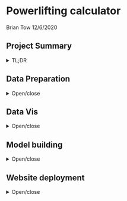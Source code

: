 Powerlifting calculator
================
Brian Tow
12/6/2020

## Project Summary

<details>

<summary>TL;DR</summary>

<ul>

<li>

Created a website using Shiny to help powerlifters predict and visualize
their competition lift attempts

</li>

<li>

Discovered that bench press attempts are 10-15% more likely to fail as
compared with squat or deadlift, suggesting bench press requires better
training or better strategy in competition

</li>

<li>

Feature engineered metrics to judge overall strength of lifters by
combining two standard benchmarks, Wilks/Dots coefficient and weight
lifted:bodyweight ratio

</li>

<li>

Optimized Linear, Elastic Net, and Random Forest regressors using
Tidymodels to choose the most accurate predictive model

</li>

</ul>

</details>

## Data Preparation

<details>

<summary>Open/close</summary>

Open Powerlifting is a great platform that collects global data on
powerlifting meets, hosted
[here](https://github.com/sstangl/openpowerlifting-static/raw/gh-pages/openpowerlifting-latest.zip).
Data was extracted and loaded into R:

``` r
library(tidyverse)
library(naniar)

powerlifting <- read_csv("openpowerlifting-2020-10-16.csv", 
                         col_types = "cfffdfffdfddddddddddddddddfddddffffDffff")

miss_var_summary(powerlifting) %>% as.data.frame() #convert to data.frame to view non-truncated results
```

This shows us that some identifier variables (Name, Sex, Event, Date,
etc) have no missing data, but there is a substantial amount of missing
data in other descriptors. Luckily, I don’t really care about a large
majority of these descriptors and only want the raw numbers. I’ll drop
the irrelevant ones:

``` r
pl_filter <- powerlifting %>% select(-Country, -BirthYearClass, -Federation, -Date,
                                     -MeetCountry, -MeetState, -MeetName, -Goodlift, 
                                     -Glossbrenner, -Division, -ParentFederation, -MeetTown)

#check missing data again, this time using both graphical and textual representations
miss_var_summary(pl_filter) %>% as.data.frame()
```

    ##           variable  n_miss  pct_miss
    ## 1         Squat4Kg 2110489 99.738566
    ## 2      Deadlift4Kg 2101762 99.326141
    ## 3         Bench4Kg 2101176 99.298447
    ## 4         Squat3Kg 1624863 76.788605
    ## 5         Squat2Kg 1609760 76.074859
    ## 6         Squat1Kg 1603646 75.785921
    ## 7      Deadlift3Kg 1577455 74.548173
    ## 8      Deadlift2Kg 1550635 73.280700
    ## 9      Deadlift1Kg 1538770 72.719978
    ## 10        Bench3Kg 1340146 63.333303
    ## 11        Bench2Kg 1313809 62.088656
    ## 12        Bench1Kg 1303229 61.588661
    ## 13             Age  886464 41.892968
    ## 14    Best3SquatKg  688194 32.523023
    ## 15        AgeClass  678603 32.069767
    ## 16 Best3DeadliftKg  579130 27.368821
    ## 17          Tested  574609 27.155165
    ## 18    Best3BenchKg  252501 11.932821
    ## 19            Dots  173514  8.200013
    ## 20           Wilks  173514  8.200013
    ## 21         TotalKg  154561  7.304323
    ## 22    BodyweightKg   28921  1.366763
    ## 23   WeightClassKg   24481  1.156936
    ## 24            Name       0  0.000000
    ## 25             Sex       0  0.000000
    ## 26           Event       0  0.000000
    ## 27       Equipment       0  0.000000
    ## 28           Place       0  0.000000

``` r
gg_miss_var(pl_filter)
```

![](project_files/figure-gfm/unnamed-chunk-3-1.png)<!-- -->

A vast majority of the missing data is from the actual lifts themselves,
and not the other descriptors. It turns out that many of the recorded
lifts have only the Total Kg lifted, not the individual lifts. I am
interested in the numbers for the individual lifts, and since there is
no way to impute missing data I will simply drop entries with missing
lift values. Further, I am only interested in the “SBD” event, which has
all three lifts.

``` r
pl_filter2 <- pl_filter %>% filter(Event == "SBD") %>% filter(is.na(Squat1Kg) == F, is.na(Bench1Kg) == F, is.na(Deadlift1Kg) == F) %>%
  filter(is.na(Squat2Kg) == F, is.na(Bench2Kg) == F, is.na(Deadlift2Kg) == F) %>% 
  filter(is.na(Squat3Kg) == F, is.na(Bench3Kg) == F, is.na(Deadlift3Kg) == F) %>%
  filter(is.na(Best3SquatKg) == F, is.na(Best3BenchKg) == F, is.na(Best3DeadliftKg) == F) %>% 
  filter(Place != "DQ", Place != "DD", Place != "NS") %>% #remove no-shows/disqualified lifters 
  select(-Event, -Place)

nrow(pl_filter2)/nrow(pl_filter) #only 20% of the data remains
```

    ## [1] 0.2017352

Now that that’s out of the way, let’s check the summary statistics and
go from there:

``` r
summary(pl_filter2)
```

    ##      Name           Sex              Equipment           Age       
    ##  Length:426876      M :294055   Single-ply:112305   Min.   : 0.00  
    ##  Class :character   F :132811   Multi-ply : 17153   1st Qu.:20.50  
    ##  Mode  :character   Mx:    10   Unlimited :     6   Median :25.50  
    ##                                 Wraps     : 59791   Mean   :29.21  
    ##                                 Raw       :237621   3rd Qu.:35.00  
    ##                                 Straps    :     0   Max.   :92.50  
    ##                                                     NA's   :63060  
    ##     AgeClass       BodyweightKg    WeightClassKg       Squat1Kg     
    ##  24-34  :125471   Min.   : 19.00   93     : 30798   Min.   :-500.0  
    ##  20-23  : 81079   1st Qu.: 66.50   83     : 29638   1st Qu.:  92.5  
    ##  18-19  : 35141   Median : 81.10   90     : 26627   Median : 145.0  
    ##  35-39  : 26278   Mean   : 82.67   82.5   : 26009   Mean   : 120.3  
    ##  16-17  : 25461   3rd Qu.: 95.80   75     : 24934   3rd Qu.: 200.0  
    ##  (Other): 79997   Max.   :244.40   (Other):287353   Max.   : 555.0  
    ##  NA's   : 53449   NA's   :535      NA's   :  1517                   
    ##     Squat2Kg         Squat3Kg          Squat4Kg       Best3SquatKg  
    ##  Min.   :-580.0   Min.   :-600.50   Min.   :-550.0   Min.   : 10.0  
    ##  1st Qu.:  82.5   1st Qu.:-150.00   1st Qu.:-158.1   1st Qu.:125.0  
    ##  Median : 145.0   Median : 115.00   Median : 105.0   Median :175.0  
    ##  Mean   : 102.7   Mean   :  42.04   Mean   :  27.2   Mean   :178.8  
    ##  3rd Qu.: 202.5   3rd Qu.: 192.50   3rd Qu.: 182.5   3rd Qu.:222.5  
    ##  Max.   : 547.5   Max.   : 552.50   Max.   : 505.5   Max.   :555.0  
    ##                                     NA's   :423961                  
    ##     Bench1Kg          Bench2Kg          Bench3Kg           Bench4Kg     
    ##  Min.   :-425.50   Min.   :-575.00   Min.   :-575.000   Min.   :-440.0  
    ##  1st Qu.:  57.50   1st Qu.:  45.00   1st Qu.:-120.000   1st Qu.:-128.0  
    ##  Median : 100.00   Median :  92.50   Median : -50.000   Median : -50.0  
    ##  Mean   :  86.92   Mean   :  64.16   Mean   :  -6.463   Mean   :  -7.3  
    ##  3rd Qu.: 135.00   3rd Qu.: 135.00   3rd Qu.: 115.000   3rd Qu.: 117.5  
    ##  Max.   : 425.00   Max.   : 385.00   Max.   : 425.500   Max.   : 330.0  
    ##                                                         NA's   :424235  
    ##   Best3BenchKg    Deadlift1Kg      Deadlift2Kg      Deadlift3Kg     
    ##  Min.   :  6.8   Min.   :-390.0   Min.   :-435.0   Min.   :-587.50  
    ##  1st Qu.: 72.5   1st Qu.: 125.0   1st Qu.: 120.0   1st Qu.:-202.50  
    ##  Median :113.4   Median : 180.0   Median : 177.5   Median : 120.00  
    ##  Mean   :115.4   Mean   : 164.2   Mean   : 138.4   Mean   :  20.34  
    ##  3rd Qu.:147.5   3rd Qu.: 220.0   3rd Qu.: 230.0   3rd Qu.: 205.00  
    ##  Max.   :425.5   Max.   : 415.0   Max.   : 433.5   Max.   : 432.50  
    ##                                                                     
    ##   Deadlift4Kg     Best3DeadliftKg    TotalKg            Dots       
    ##  Min.   :-440.0   Min.   : 15.9   Min.   :  38.6   Min.   : 28.36  
    ##  1st Qu.:-190.0   1st Qu.:147.5   1st Qu.: 347.5   1st Qu.:308.16  
    ##  Median : 117.5   Median :200.0   Median : 490.0   Median :359.47  
    ##  Mean   :  18.3   Mean   :197.5   Mean   : 491.8   Mean   :363.39  
    ##  3rd Qu.: 190.0   3rd Qu.:241.0   3rd Qu.: 610.0   3rd Qu.:414.45  
    ##  Max.   : 440.5   Max.   :433.5   Max.   :1275.5   Max.   :771.36  
    ##  NA's   :422603                                    NA's   :535     
    ##      Wilks         Tested      
    ##  Min.   : 28.23   Yes :330066  
    ##  1st Qu.:306.61   NA's: 96810  
    ##  Median :357.68                
    ##  Mean   :361.76                
    ##  3rd Qu.:412.57                
    ##  Max.   :765.33                
    ##  NA's   :535

``` r
#remove data categories with too low of a sample size and do some feature engineering
pl_filter3 <- pl_filter2 %>% mutate(Tested = as.factor(ifelse(is.na(Tested) == F, "Yes", "No"))) %>% #NA values in tested means untested
  filter((Equipment != "Straps" & Equipment != "Unlimited"), Sex != "Mx") %>% 
  mutate(Squat2J = (abs(Squat2Kg) - abs(Squat1Kg))) %>% #creating variables to show the jumps from <lift>1 to <lift>2
  mutate(Bench2J = (abs(Bench2Kg) - abs(Bench1Kg))) %>% 
  mutate(Dead2J = (abs(Deadlift2Kg) - abs(Deadlift1Kg))) %>%
  mutate(Squat3J = (abs(Squat3Kg) - abs(Squat2Kg))) %>% #same but with <lift>2 to <lift>3
  mutate(Bench3J = (abs(Bench3Kg) - abs(Bench2Kg))) %>% 
  mutate(Dead3J = (abs(Deadlift3Kg) - abs(Deadlift2Kg))) %>%
  mutate(Squat1SF = ifelse(Squat1Kg > 0, 1, 0), Squat2SF = ifelse(Squat2Kg > 0, 1, 0), Squat3SF = ifelse(Squat3Kg > 0, 1, 0)) %>% #dummy variable for success of lift
  mutate(Bench1SF = ifelse(Bench1Kg > 0, 1, 0), Bench2SF = ifelse(Bench2Kg > 0, 1, 0), Bench3SF = ifelse(Bench3Kg > 0, 1, 0)) %>%
  mutate(Deadlift1SF = ifelse(Deadlift1Kg > 0, 1, 0), Deadlift2SF = ifelse(Deadlift2Kg > 0, 1, 0), Deadlift3SF = ifelse(Deadlift3Kg > 0, 1, 0)) %>%
  mutate_at(c("Squat1Kg", "Squat2Kg", "Squat3Kg", "Bench1Kg", "Bench2Kg", "Bench3Kg", "Deadlift1Kg", "Deadlift2Kg", "Deadlift3Kg"), ~abs(.)) #negative numbers were failed lifts

#refactor Sex, Equipment groups
pl_filter3$Sex <- factor(pl_filter3$Sex)
pl_filter3$Equipment <- factor(pl_filter3$Equipment)
```

We still have a lot of work to do. There are some data without an age,
age class, bodyweight, or weight class; I could potentially impute the
data from age class and weight class, or vice versa, but I will simply
drop age/weight class and missing bodyweight values. There are a
substantial amount of ageless competitors, so I will use an indicator
number of age = 0 to mean this data is missing. Further, there are some
typos or data entry issues, which will be filtered out.

``` r
pl_filter3 %>% filter(Age < 16) %>% ggplot(aes(TotalKg)) + geom_histogram(bins = 30) 
```

![](project_files/figure-gfm/unnamed-chunk-6-1.png)<!-- -->

It’s a bit unrealistic for lifters under 16 to have lifted over 500kg.

``` r
pl_filter3$Age[is.na(pl_filter3$Age) == T] <- 0
pl_filter3$Age[pl_filter3$Age < 16] <- 0

pl_filter4 <- pl_filter3 %>% select(-AgeClass, -WeightClassKg) %>%
  filter(!is.na(BodyweightKg) == T, !is.na(TotalKg) == T) %>%
  filter(Squat2J < 100, Bench2J < 100, Dead2J < 100) %>% #highly unlikely that anyone will jump 100kg+ between attempts
  filter(Squat3J < 100, Bench3J < 100, Dead3J < 100) %>%
  mutate(BwRatio = TotalKg / BodyweightKg) %>% #weight lifted:bodyweight ratio
  mutate(WilksRaw = Wilks, BwRRaw = BwRatio, DotsRaw = Dots) %>% mutate_at(c("Wilks", "BwRatio", "Dots"), 
                                                                           ~(scale(.) %>% as.vector)) %>% #scale Wilks/Dots/BwRatio and save the raw values
  mutate(CompWilks = (Wilks + BwRatio)/2, CompDots = (Dots + BwRatio)/2) #create a composite score of scaled values to create a strength index

miss_var_summary(pl_filter4)
```

    ## # A tibble: 45 x 3
    ##    variable     n_miss pct_miss
    ##    <chr>         <int>    <dbl>
    ##  1 Bench4Kg     423332     99.4
    ##  2 Squat4Kg     423059     99.3
    ##  3 Deadlift4Kg  421699     99.0
    ##  4 Name              0      0  
    ##  5 Sex               0      0  
    ##  6 Equipment         0      0  
    ##  7 Age               0      0  
    ##  8 BodyweightKg      0      0  
    ##  9 Squat1Kg          0      0  
    ## 10 Squat2Kg          0      0  
    ## # ... with 35 more rows

``` r
#some minor feature engineering left
pl_noage <- pl_filter4 %>% filter(Age == 0)

pl_final <- pl_filter4 %>% filter(Age != 0)
```

Finally\! Our data is looking nice and clean except for the 4th attempt
lifts. These are reserved for world-record breaking lift attempts, so
these numbers will be left in for now. The Wilks and Dots scores are
coefficients used to compare lifters among different weightclasses and
genders, and a higher number is better. There has been [recent
research](https://drive.google.com/drive/folders/1-0rE_GbYWVum7U1UfpR0XWiFR9ZNbXWJ)
showing that Dots score is a fairer metric, but I have included both.
Now, onto some visualizations/interesting statistics.

</details>

## Data Vis

<details>

<summary>Open/close</summary>

``` r
library(ggplot2)
library(ggpubr)
#find the success rate of each lift for each attempt
lifts_SF <- as_tibble(matrix(c(mean(pl_final$Squat1SF), mean(pl_final$Bench1SF), mean(pl_final$Deadlift1SF), 
                               mean(pl_final$Squat2SF), mean(pl_final$Bench2SF), mean(pl_final$Deadlift2SF),
                               mean(pl_final$Squat3SF), mean(pl_final$Bench3SF), mean(pl_final$Deadlift3SF)),
                             byrow = T, nrow = 3))
lifts_SF <- lifts_SF %>% gather("Lift", "Ratio")
lifts_SF$Lift <- c(rep("Squat", 3), rep("Bench", 3), rep("Deadlift", 3))
lifts_SF$Attempt <- rep(c(1,2,3), 3)

#plot
lifts_SF %>% ggplot(aes(Attempt, Ratio, col = Lift)) + 
  geom_point() + 
  geom_line()
```

Looks like on attempts 1 and 2, the lifts are fairly well-balanced for
success ratio. Bench press suffers from a much lower ratio of success on
lift 3, though. This could mean either lifters already get a successful
lift they are comfortable with on lift 2 and overreach on lift 3, or
that lifters should in general aim for a safer lift attempt on lift 3.

``` r
#find the top 0.1% of powerlifters for each of the categories below, measured by compiled Dots score 
pl_top001 <- pl_final %>% 
  group_by(Sex, Tested, Equipment) %>% 
  slice_max(order_by = CompDots, prop = 0.001) %>% 
  ungroup 

#list of top lifters in raw category
pl_top001 %>% select(Name, CompDots, Dots, BwRatio, Equipment, BodyweightKg) %>% 
  filter(Equipment == "Raw") %>% 
  select(-Equipment) %>% 
  arrange(desc(CompDots)) %>% 
  print(n=30)
```

    ## # A tibble: 194 x 5
    ##    Name               CompDots  Dots BwRatio BodyweightKg
    ##    <chr>                 <dbl> <dbl>   <dbl>        <dbl>
    ##  1 Andrzej Stanaszek      3.18  2.69    3.67         51.3
    ##  2 Sergey Fedosienko      3.07  2.63    3.51         58.5
    ##  3 Andrzej Stanaszek      3.04  2.55    3.53         51.4
    ##  4 Andrzej Stanaszek      3.04  2.55    3.52         51.2
    ##  5 Sergey Fedosienko      3.01  2.56    3.45         58.2
    ##  6 Andrzej Stanaszek      3.00  2.51    3.49         50.6
    ##  7 Sergey Fedosienko      2.99  2.55    3.43         58.6
    ##  8 Andrzej Stanaszek      2.97  2.48    3.46         49.9
    ##  9 Sergey Fedosienko      2.97  2.53    3.41         58.4
    ## 10 Sergey Fedosienko      2.97  2.52    3.41         57.6
    ## 11 Sergey Fedosienko      2.96  2.52    3.40         58.2
    ## 12 Marianna Gasparyan     2.95  3.40    2.50         56  
    ## 13 John Haack             2.94  3.00    2.88         89.6
    ## 14 John Haack             2.89  2.95    2.84         89.7
    ## 15 Michael Estrella       2.87  2.54    3.20         67.3
    ## 16 Andrzej Stanaszek      2.87  2.38    3.35         50.2
    ## 17 Andrzej Stanaszek      2.85  2.38    3.33         52.8
    ## 18 Jesse Norris           2.82  2.87    2.76         89.7
    ## 19 Taylor Atwood          2.81  2.58    3.04         73.8
    ## 20 Taylor Atwood          2.80  2.57    3.04         73.5
    ## 21 Andrzej Stanaszek      2.78  2.30    3.26         51.3
    ## 22 Andrzej Stanaszek      2.77  2.29    3.25         51.6
    ## 23 Andrzej Stanaszek      2.76  2.28    3.24         51.4
    ## 24 Michael Estrella       2.74  2.40    3.07         67.1
    ## 25 Keith McHoney          2.73  2.41    3.05         68.3
    ## 26 Stefanie Cohen         2.72  3.12    2.31         54.8
    ## 27 Jawon Garrison         2.71  2.62    2.80         82.2
    ## 28 Charles Okpoko         2.70  2.34    3.05         65.8
    ## 29 Sergey Fedosienko      2.69  2.25    3.12         58.6
    ## 30 Taylor Atwood          2.67  2.44    2.91         73.8
    ## # ... with 164 more rows

A couple of interesting things here. The top two athletes in the Raw
equipment class are both dwarfs. Their lower body weight, range of
motion, and better leverage allow for some incredibly impressive lifts.
Lower weight athletes dominate the bodyweight ratio category, but there
are some impressive people like John Haack that defy the odds.

``` r
#plots
pl_top001 %>% ggplot(aes(BwRRaw, DotsRaw, col = BodyweightKg)) + 
  geom_point() + 
  scale_color_gradient(low = "blue", high = "red") + 
  facet_wrap(~ Equipment)
```

![](project_files/figure-gfm/unnamed-chunk-11-1.png)<!-- -->

``` r
pl_top001 %>% ggplot(aes(BwRRaw, DotsRaw, col = Equipment)) +
    geom_point() +
    scale_color_viridis_d(option = "plasma")
```

![](project_files/figure-gfm/unnamed-chunk-11-2.png)<!-- -->

You can see here that the single-/multi-ply group have a much larger raw
Dots score *and* bodyweight ratio compared to all other equipment
categories, making them unique in the powerlifting world.

</details>

## Model building

<details>

<summary>Open/close</summary>

``` r
library(corrplot)
#select only independent variables of interest for correlation analysis
pl_corr <- pl_final %>% select(Age, BodyweightKg, Squat1Kg, Squat2Kg, 
                               Squat3Kg, Bench1Kg, Bench2Kg, Bench3Kg, 
                               Deadlift1Kg, Deadlift2Kg, Deadlift3Kg, TotalKg)
pl_cor_matrix <- cor(pl_corr)

corrplot(pl_cor_matrix, type = "lower", tl.col = "black", tl.srt = 45)
```

Besides age, this data is all correlated, and in fact is highly linear
due to the nature of powerlifting. Thus, I will be building several
models to predict Squat1Kg given a desired Squat3Kg input. In doing so,
I will predict on a smaller subset of data using only lifts that were
successful, as I want to create a model to emulate the most successful
powerlifters. I will look at simple linear regression, elastic net
regression, and random forest regression. I will be using R’s tidymodels
library, which acts as a unified modeling framework similar to Python’s
scikit-learn.

``` r
library(tidymodels)
pl_model <- pl_final %>% filter(Squat1SF == 1, Squat2SF == 1, Bench1SF == 1, Bench2SF == 1, Deadlift1SF == 1, Deadlift2SF == 1)

#create split data included train and test sets
set.seed(2222)
pl_split <- initial_split(pl_model, strata = Equipment)
pl_train <- training(pl_split)
pl_test <- testing(pl_split)

#create 10-fold cross-validation set
set.seed(4444)
pl_cv_fold <- vfold_cv(pl_train, v = 10)

#create a recipe
S1Kg_rcp <- recipe(Squat1Kg ~ Squat3Kg + Age + Sex + BodyweightKg + Equipment, data = pl_train_small) %>%
  step_dummy(all_nominal(), -all_outcomes())

#start with linear model
lm_model <- linear_reg() %>%
  set_engine("lm")

#create workflow for model

S1Kg_wf_lm <- workflow() %>%
  add_model(lm_model) %>%
  add_recipe(S1Kg_rcp)

#fitting the 10-fold cv data into the workflow
S1Kg_resamples_lm <- S1Kg_wf_lm %>%
  fit_resamples(pl_cv_fold)

#checking the rmse for LM, which = 6.73
S1Kg_resamples_lm %>% collect_metrics()


#next, the GLM model
glm_model <- linear_reg(penalty = tune(), mixture = tune()) %>% 
  set_engine('glmnet')

glm_wf <- workflow() %>%
  add_model(glm_model) %>%
  add_recipe(S1Kg_rcp)

#create a set of parameters to use for elastic net tuning
glm_set <- parameters(penalty(range = c(-5,1), trans = log10_trans()),
                       mixture())

glm_grid <- grid_regular(glm_set, levels = c(7, 5))
ctrl <- control_grid(save_pred = TRUE, verbose = TRUE)

set.seed(123)
glm_tune <- tune_grid(glm_wf,
            resamples = pl_cv_fold,
            grid = glm_grid,
            metrics = metric_set(rmse),
            control = ctrl)

best_glm <- select_best(glm_tune, metric = "rmse")

#again find the RMSE, this time ~6.75
glm_wf %>% finalize_workflow(best_glm) %>% fit_resamples(pl_cv_fold) %>% collect_metrics()


#random forest model, repeating the same steps as the LM
ranger_model <- rand_forest(seed = 1, splitrule = "extratrees") %>% #attempt at using extratrees to boost the training speed
  set_engine("ranger") %>%
  set_mode("regression")

ranger_wf <- workflow() %>%
  add_model(pl_ranger) %>%
  add_recipe(S1Kg_rcp)

#rmse is 16.4 this time, which is pretty bad; with its low speed, RF will not be considered
ranger_wf %>% fit_resamples(pl_cv_fold) %>% collect_metrics()
```

Elastic net and linear regression give about the same results of RMSE ≈
6.75, while random forests are (under default settings) a lot less
accurate with RMSE = 16.4. Random forests are slow to train on this data
set, and I do not require variable importance, so I forgo any further
tuning of the model. Elastic net and linear regression give the same
results, so I use the simpler linear model to deploy to the web app for
sake of ease. However, the linear model is almost unnecessary, as the
lifts can generally be calculated by taking 90% and 90% of <lift>3Kg to
calculate lift 1 and 2, respectively.

</details>

## Website deployment

<details>

<summary>Open/close</summary>

Before deploying the website, models for each <lift>1Kg and <lift>2Kg
need to be fit, and then they need to be stripped to reduce disk size.
The dataset also needs to be stripped down. I also create some
additional information to be loaded in with the Shiny app.

``` r
library(strip) #removes extra baggage from LM models, keeps only predictive information
Squat1Kg_model <- lm(Squat1Kg ~ Squat3Kg + Age + Sex + BodyweightKg + Equipment, data = pl_model)
Squat1Kg_model <- strip(Squat1Kg_model, keep = "predict")

Squat2Kg_model <- lm(Squat2Kg ~ Squat3Kg + Age + Sex + BodyweightKg + Equipment, data = pl_model)
Squat2Kg_model <- strip(Squat2Kg_model, keep = "predict")

Bench1Kg_model <- lm(Bench1Kg ~ Bench3Kg + Age + Sex + BodyweightKg + Equipment, data = pl_model)
Bench1Kg_model <- strip(Bench1Kg_model, keep = "predict")

Bench2Kg_model <- lm(Bench2Kg ~ Bench3Kg + Age + Sex + BodyweightKg + Equipment, data = pl_model)
Bench2Kg_model <- strip(Bench2Kg_model, keep = "predict")

Deadlift1Kg_model <- lm(Deadlift1Kg ~ Deadlift3Kg + Age + Sex + BodyweightKg + Equipment, data = pl_model)
Deadlift1Kg_model <- strip(Deadlift1Kg_model, keep = "predict")

Deadlift2Kg_model <- lm(Deadlift2Kg ~ Deadlift3Kg + Age + Sex + BodyweightKg + Equipment, data = pl_model)
Deadlift2Kg_model <- strip(Deadlift2Kg_model, keep = "predict")

#create initial data.frame with random info
user_info <- setNames(data.frame(20, factor("M"), 70, factor("Single-ply"), 140, 100, 185), 
                      c("Age", "Sex", "BodyweightKg", "Equipment", "Squat3Kg", "Bench3Kg", "Deadlift3Kg"))

#create full data.frame (includes 0 age group) with only relevant lift information
pl_web_clean <- pl_filter4 %>% select(-Best3SquatKg, -Best3BenchKg, -Best3DeadliftKg, -Dots, -Wilks, -Tested, -BwRatio, -WilksRaw, -BwRRaw, -DotsRaw, -CompWilks, -CompDots, -Squat2J, -Bench2J, -Dead2J, -Squat3J, -Bench3J, -Dead3J, -Squat4Kg, -Bench4Kg, -Deadlift4Kg)

#find lifts that only have >100 lift attempts for that weight to find the common lifts; due to weight conversions, sample size may be < 20
squat_sampsize <- pl_web_clean %>% group_by(Squat3Kg) %>% summarize(Sample_Size = n()) %>% filter(Sample_Size > 100)
bench_sampsize <- pl_web_clean %>% group_by(Bench3Kg) %>% summarize(Sample_Size = n()) %>% filter(Sample_Size > 100)
deadlift_sampsize <- pl_web_clean %>% group_by(Deadlift3Kg) %>% summarize(Sample_Size = n()) %>% filter(Sample_Size > 100)

#create a top 1% lifter group
pl_top01 <- pl_final %>% 
  group_by(Sex, Tested, Equipment) %>% 
  slice_max(order_by = CompDots, prop = 0.01) %>% 
  ungroup %>% select(Name, Sex, Equipment, Age, BodyweightKg, Squat4Kg, 
                     Best3SquatKg, Bench4Kg, Best3BenchKg, Deadlift4Kg, 
                     Best3DeadliftKg, TotalKg, DotsRaw, BwRRaw, CompDots, Tested) 

#save this as an .RData file to be loaded into the web app
save(Squat1Kg_model, Squat2Kg_model, Bench1Kg_model, Bench2Kg_model, Deadlift1Kg_model, Deadlift2Kg_model, pl_web_clean, squat_sampsize, bench_sampsize, deadlift_sampsize, user_info, pl_top01, file = "PL_Web.RData")
```

The dataset pl\_web\_clean has data from the age = 0 group of lifters,
but this information is used only for plotting relevant lift numbers and
calculating success rate of certain lifts.

</details>
